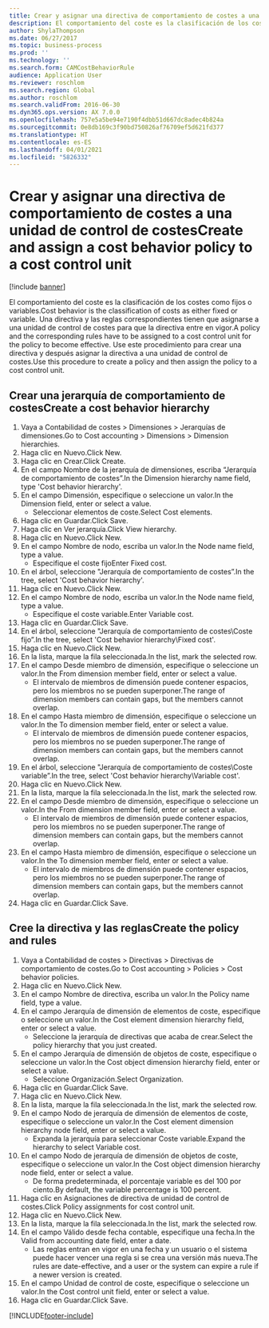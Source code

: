 ```yaml
---
title: Crear y asignar una directiva de comportamiento de costes a una unidad de control de costes
description: El comportamiento del coste es la clasificación de los costes como fijos o variables.
author: ShylaThompson
ms.date: 06/27/2017
ms.topic: business-process
ms.prod: ''
ms.technology: ''
ms.search.form: CAMCostBehaviorRule
audience: Application User
ms.reviewer: roschlom
ms.search.region: Global
ms.author: roschlom
ms.search.validFrom: 2016-06-30
ms.dyn365.ops.version: AX 7.0.0
ms.openlocfilehash: 757e5a5be94e7190f4dbb51d667dc8adec4b824a
ms.sourcegitcommit: 0e8db169c3f90bd750826af76709ef5d621fd377
ms.translationtype: HT
ms.contentlocale: es-ES
ms.lasthandoff: 04/01/2021
ms.locfileid: "5826332"
---
```

# <a name="create-and-assign-a-cost-behavior-policy-to-a-cost-control-unit"></a><span data-ttu-id="e8fe0-103">Crear y asignar una directiva de comportamiento de costes a una unidad de control de costes</span><span class="sxs-lookup"><span data-stu-id="e8fe0-103">Create and assign a cost behavior policy to a cost control unit</span></span>

[!include [banner](../../includes/banner.md)]

<span data-ttu-id="e8fe0-104">El comportamiento del coste es la clasificación de los costes como fijos o variables.</span><span class="sxs-lookup"><span data-stu-id="e8fe0-104">Cost behavior is the classification of costs as either fixed or variable.</span></span> <span data-ttu-id="e8fe0-105">Una directiva y las reglas correspondientes tienen que asignarse a una unidad de control de costes para que la directiva entre en vigor.</span><span class="sxs-lookup"><span data-stu-id="e8fe0-105">A policy and the corresponding rules have to be assigned to a cost control unit for the policy to become effective.</span></span> <span data-ttu-id="e8fe0-106">Use este procedimiento para crear una directiva y después asignar la directiva a una unidad de control de costes.</span><span class="sxs-lookup"><span data-stu-id="e8fe0-106">Use this procedure to create a policy and then assign the policy to a cost control unit.</span></span>


## <a name="create-a-cost-behavior-hierarchy"></a><span data-ttu-id="e8fe0-107">Crear una jerarquía de comportamiento de costes</span><span class="sxs-lookup"><span data-stu-id="e8fe0-107">Create a cost behavior hierarchy</span></span>
1. <span data-ttu-id="e8fe0-108">Vaya a Contabilidad de costes > Dimensiones > Jerarquías de dimensiones.</span><span class="sxs-lookup"><span data-stu-id="e8fe0-108">Go to Cost accounting > Dimensions > Dimension hierarchies.</span></span>
2. <span data-ttu-id="e8fe0-109">Haga clic en Nuevo.</span><span class="sxs-lookup"><span data-stu-id="e8fe0-109">Click New.</span></span>
3. <span data-ttu-id="e8fe0-110">Haga clic en Crear.</span><span class="sxs-lookup"><span data-stu-id="e8fe0-110">Click Create.</span></span>
4. <span data-ttu-id="e8fe0-111">En el campo Nombre de la jerarquía de dimensiones, escriba “Jerarquía de comportamiento de costes”.</span><span class="sxs-lookup"><span data-stu-id="e8fe0-111">In the Dimension hierarchy name field, type 'Cost behavior hierarchy'.</span></span>
5. <span data-ttu-id="e8fe0-112">En el campo Dimensión, especifique o seleccione un valor.</span><span class="sxs-lookup"><span data-stu-id="e8fe0-112">In the Dimension field, enter or select a value.</span></span>
    * <span data-ttu-id="e8fe0-113">Seleccionar elementos de coste.</span><span class="sxs-lookup"><span data-stu-id="e8fe0-113">Select Cost elements.</span></span>  
6. <span data-ttu-id="e8fe0-114">Haga clic en Guardar.</span><span class="sxs-lookup"><span data-stu-id="e8fe0-114">Click Save.</span></span>
7. <span data-ttu-id="e8fe0-115">Haga clic en Ver jerarquía.</span><span class="sxs-lookup"><span data-stu-id="e8fe0-115">Click View hierarchy.</span></span>
8. <span data-ttu-id="e8fe0-116">Haga clic en Nuevo.</span><span class="sxs-lookup"><span data-stu-id="e8fe0-116">Click New.</span></span>
9. <span data-ttu-id="e8fe0-117">En el campo Nombre de nodo, escriba un valor.</span><span class="sxs-lookup"><span data-stu-id="e8fe0-117">In the Node name field, type a value.</span></span>
    * <span data-ttu-id="e8fe0-118">Especifique el coste fijo</span><span class="sxs-lookup"><span data-stu-id="e8fe0-118">Enter Fixed cost.</span></span>  
10. <span data-ttu-id="e8fe0-119">En el árbol, seleccione "Jerarquía de comportamiento de costes”.</span><span class="sxs-lookup"><span data-stu-id="e8fe0-119">In the tree, select 'Cost behavior hierarchy'.</span></span>
11. <span data-ttu-id="e8fe0-120">Haga clic en Nuevo.</span><span class="sxs-lookup"><span data-stu-id="e8fe0-120">Click New.</span></span>
12. <span data-ttu-id="e8fe0-121">En el campo Nombre de nodo, escriba un valor.</span><span class="sxs-lookup"><span data-stu-id="e8fe0-121">In the Node name field, type a value.</span></span>
    * <span data-ttu-id="e8fe0-122">Especifique el coste variable.</span><span class="sxs-lookup"><span data-stu-id="e8fe0-122">Enter Variable cost.</span></span>  
13. <span data-ttu-id="e8fe0-123">Haga clic en Guardar.</span><span class="sxs-lookup"><span data-stu-id="e8fe0-123">Click Save.</span></span>
14. <span data-ttu-id="e8fe0-124">En el árbol, seleccione "Jerarquía de comportamiento de costes\Coste fijo”.</span><span class="sxs-lookup"><span data-stu-id="e8fe0-124">In the tree, select 'Cost behavior hierarchy\Fixed cost'.</span></span>
15. <span data-ttu-id="e8fe0-125">Haga clic en Nuevo.</span><span class="sxs-lookup"><span data-stu-id="e8fe0-125">Click New.</span></span>
16. <span data-ttu-id="e8fe0-126">En la lista, marque la fila seleccionada.</span><span class="sxs-lookup"><span data-stu-id="e8fe0-126">In the list, mark the selected row.</span></span>
17. <span data-ttu-id="e8fe0-127">En el campo Desde miembro de dimensión, especifique o seleccione un valor.</span><span class="sxs-lookup"><span data-stu-id="e8fe0-127">In the From dimension member field, enter or select a value.</span></span>
    * <span data-ttu-id="e8fe0-128">El intervalo de miembros de dimensión puede contener espacios, pero los miembros no se pueden superponer.</span><span class="sxs-lookup"><span data-stu-id="e8fe0-128">The range of dimension members can contain gaps, but the members cannot overlap.</span></span>  
18. <span data-ttu-id="e8fe0-129">En el campo Hasta miembro de dimensión, especifique o seleccione un valor.</span><span class="sxs-lookup"><span data-stu-id="e8fe0-129">In the To dimension member field, enter or select a value.</span></span>
    * <span data-ttu-id="e8fe0-130">El intervalo de miembros de dimensión puede contener espacios, pero los miembros no se pueden superponer.</span><span class="sxs-lookup"><span data-stu-id="e8fe0-130">The range of dimension members can contain gaps, but the members cannot overlap.</span></span>  
19. <span data-ttu-id="e8fe0-131">En el árbol, seleccione "Jerarquía de comportamiento de costes\Coste variable”.</span><span class="sxs-lookup"><span data-stu-id="e8fe0-131">In the tree, select 'Cost behavior hierarchy\Variable cost'.</span></span>
20. <span data-ttu-id="e8fe0-132">Haga clic en Nuevo.</span><span class="sxs-lookup"><span data-stu-id="e8fe0-132">Click New.</span></span>
21. <span data-ttu-id="e8fe0-133">En la lista, marque la fila seleccionada.</span><span class="sxs-lookup"><span data-stu-id="e8fe0-133">In the list, mark the selected row.</span></span>
22. <span data-ttu-id="e8fe0-134">En el campo Desde miembro de dimensión, especifique o seleccione un valor.</span><span class="sxs-lookup"><span data-stu-id="e8fe0-134">In the From dimension member field, enter or select a value.</span></span>
    * <span data-ttu-id="e8fe0-135">El intervalo de miembros de dimensión puede contener espacios, pero los miembros no se pueden superponer.</span><span class="sxs-lookup"><span data-stu-id="e8fe0-135">The range of dimension members can contain gaps, but the members cannot overlap.</span></span>  
23. <span data-ttu-id="e8fe0-136">En el campo Hasta miembro de dimensión, especifique o seleccione un valor.</span><span class="sxs-lookup"><span data-stu-id="e8fe0-136">In the To dimension member field, enter or select a value.</span></span>
    * <span data-ttu-id="e8fe0-137">El intervalo de miembros de dimensión puede contener espacios, pero los miembros no se pueden superponer.</span><span class="sxs-lookup"><span data-stu-id="e8fe0-137">The range of dimension members can contain gaps, but the members cannot overlap.</span></span>  
24. <span data-ttu-id="e8fe0-138">Haga clic en Guardar.</span><span class="sxs-lookup"><span data-stu-id="e8fe0-138">Click Save.</span></span>

## <a name="create-the-policy-and-rules"></a><span data-ttu-id="e8fe0-139">Cree la directiva y las reglas</span><span class="sxs-lookup"><span data-stu-id="e8fe0-139">Create the policy and rules</span></span>
1. <span data-ttu-id="e8fe0-140">Vaya a Contabilidad de costes > Directivas > Directivas de comportamiento de costes.</span><span class="sxs-lookup"><span data-stu-id="e8fe0-140">Go to Cost accounting > Policies > Cost behavior policies.</span></span>
2. <span data-ttu-id="e8fe0-141">Haga clic en Nuevo.</span><span class="sxs-lookup"><span data-stu-id="e8fe0-141">Click New.</span></span>
3. <span data-ttu-id="e8fe0-142">En el campo Nombre de directiva, escriba un valor.</span><span class="sxs-lookup"><span data-stu-id="e8fe0-142">In the Policy name field, type a value.</span></span>
4. <span data-ttu-id="e8fe0-143">En el campo Jerarquía de dimensión de elementos de coste, especifique o seleccione un valor.</span><span class="sxs-lookup"><span data-stu-id="e8fe0-143">In the Cost element dimension hierarchy field, enter or select a value.</span></span>
    * <span data-ttu-id="e8fe0-144">Seleccione la jerarquía de directivas que acaba de crear.</span><span class="sxs-lookup"><span data-stu-id="e8fe0-144">Select the policy hierarchy that you just created.</span></span>  
5. <span data-ttu-id="e8fe0-145">En el campo Jerarquía de dimensión de objetos de coste, especifique o seleccione un valor.</span><span class="sxs-lookup"><span data-stu-id="e8fe0-145">In the Cost object dimension hierarchy field, enter or select a value.</span></span>
    * <span data-ttu-id="e8fe0-146">Seleccione Organización.</span><span class="sxs-lookup"><span data-stu-id="e8fe0-146">Select Organization.</span></span>  
6. <span data-ttu-id="e8fe0-147">Haga clic en Guardar.</span><span class="sxs-lookup"><span data-stu-id="e8fe0-147">Click Save.</span></span>
7. <span data-ttu-id="e8fe0-148">Haga clic en Nuevo.</span><span class="sxs-lookup"><span data-stu-id="e8fe0-148">Click New.</span></span>
8. <span data-ttu-id="e8fe0-149">En la lista, marque la fila seleccionada.</span><span class="sxs-lookup"><span data-stu-id="e8fe0-149">In the list, mark the selected row.</span></span>
9. <span data-ttu-id="e8fe0-150">En el campo Nodo de jerarquía de dimensión de elementos de coste, especifique o seleccione un valor.</span><span class="sxs-lookup"><span data-stu-id="e8fe0-150">In the Cost element dimension hierarchy node field, enter or select a value.</span></span>
    * <span data-ttu-id="e8fe0-151">Expanda la jerarquía para seleccionar Coste variable.</span><span class="sxs-lookup"><span data-stu-id="e8fe0-151">Expand the hierarchy to select Variable cost.</span></span>  
10. <span data-ttu-id="e8fe0-152">En el campo Nodo de jerarquía de dimensión de objetos de coste, especifique o seleccione un valor.</span><span class="sxs-lookup"><span data-stu-id="e8fe0-152">In the Cost object dimension hierarchy node field, enter or select a value.</span></span>
    * <span data-ttu-id="e8fe0-153">De forma predeterminada, el porcentaje variable es del 100 por ciento.</span><span class="sxs-lookup"><span data-stu-id="e8fe0-153">By default, the variable percentage is 100 percent.</span></span>  
11. <span data-ttu-id="e8fe0-154">Haga clic en Asignaciones de directiva de unidad de control de costes.</span><span class="sxs-lookup"><span data-stu-id="e8fe0-154">Click Policy assignments for cost control unit.</span></span>
12. <span data-ttu-id="e8fe0-155">Haga clic en Nuevo.</span><span class="sxs-lookup"><span data-stu-id="e8fe0-155">Click New.</span></span>
13. <span data-ttu-id="e8fe0-156">En la lista, marque la fila seleccionada.</span><span class="sxs-lookup"><span data-stu-id="e8fe0-156">In the list, mark the selected row.</span></span>
14. <span data-ttu-id="e8fe0-157">En el campo Válido desde fecha contable, especifique una fecha.</span><span class="sxs-lookup"><span data-stu-id="e8fe0-157">In the Valid from accounting date field, enter a date.</span></span>
    * <span data-ttu-id="e8fe0-158">Las reglas entran en vigor en una fecha y un usuario o el sistema puede hacer vencer una regla si se crea una versión más nueva.</span><span class="sxs-lookup"><span data-stu-id="e8fe0-158">The rules are date-effective, and a user or the system can expire a rule if a newer version is created.</span></span>  
15. <span data-ttu-id="e8fe0-159">En el campo Unidad de control de coste, especifique o seleccione un valor.</span><span class="sxs-lookup"><span data-stu-id="e8fe0-159">In the Cost control unit field, enter or select a value.</span></span>
16. <span data-ttu-id="e8fe0-160">Haga clic en Guardar.</span><span class="sxs-lookup"><span data-stu-id="e8fe0-160">Click Save.</span></span>



[!INCLUDE[footer-include](../../../includes/footer-banner.md)]